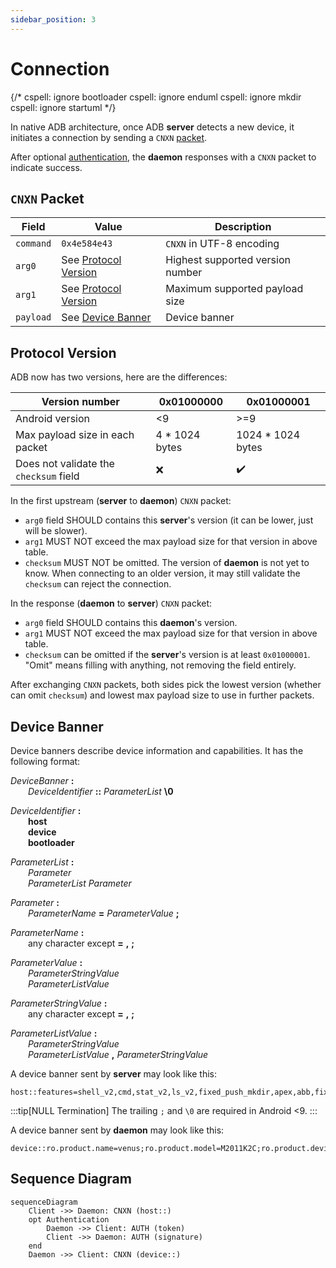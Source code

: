 ```yaml
---
sidebar_position: 3
---
```


# Connection

{/*
cspell: ignore bootloader
cspell: ignore enduml
cspell: ignore mkdir
cspell: ignore startuml
*/}

In native ADB architecture, once ADB **server** detects a new device, it initiates a connection by sending a `CNXN` [packet](./packet.md).

After optional [authentication](./authentication.md), the **daemon** responses with a `CNXN` packet to indicate success.

## `CNXN` Packet

| Field     | Value                                     | Description                      |
| --------- | ----------------------------------------- | -------------------------------- |
| `command` | `0x4e584e43`                              | `CNXN` in UTF-8 encoding         |
| `arg0`    | See [Protocol Version](#protocol-version) | Highest supported version number |
| `arg1`    | See [Protocol Version](#protocol-version) | Maximum supported payload size   |
| `payload` | See [Device Banner](#device-banner)       | Device banner                    |

## Protocol Version

ADB now has two versions, here are the differences:

| Version number                         | 0x01000000      | 0x01000001         |
| -------------------------------------- | --------------- | ------------------ |
| Android version                        | \<9             | >=9                |
| Max payload size in each packet        | 4 \* 1024 bytes | 1024 \* 1024 bytes |
| Does not validate the `checksum` field | :x:             | :heavy_check_mark: |

In the first upstream (**server** to **daemon**) `CNXN` packet:

- `arg0` field SHOULD contains this **server**'s version (it can be lower, just will be slower).
- `arg1` MUST NOT exceed the max payload size for that version in above table.
- `checksum` MUST NOT be omitted. The version of **daemon** is not yet to know. When connecting to an older version, it may still validate the `checksum` can reject the connection.

In the response (**daemon** to **server**) `CNXN` packet:

- `arg0` field SHOULD contains this **daemon**'s version.
- `arg1` MUST NOT exceed the max payload size for that version in above table.
- `checksum` can be omitted if the **server**'s version is at least `0x01000001`. "Omit" means filling with anything, not removing the field entirely.

After exchanging `CNXN` packets, both sides pick the lowest version (whether can omit `checksum`) and lowest max payload size to use in further packets.

## Device Banner

Device banners describe device information and capabilities. It has the following format:

_DeviceBanner_ **:**<br/>
  *DeviceIdentifier* **::** _ParameterList_ **\0**

_DeviceIdentifier_ **:**<br/>
  **host**<br/>
  **device**<br/>
  **bootloader**

_ParameterList_ **:**<br/>
  *Parameter*<br/>
  *ParameterList* _Parameter_

_Parameter_ **:**<br/>
  *ParameterName* **=** _ParameterValue_ **;**

_ParameterName_ **:**<br/>
  any character except **=** **,** **;**

_ParameterValue_ **:**<br/>
  *ParameterStringValue*<br/>
  *ParameterListValue*

_ParameterStringValue_ **:**<br/>
  any character except **=** **,** **;**

_ParameterListValue_ **:**<br/>
  *ParameterStringValue*<br/>
  *ParameterListValue* **,** _ParameterStringValue_

A device banner sent by **server** may look like this:

```text
host::features=shell_v2,cmd,stat_v2,ls_v2,fixed_push_mkdir,apex,abb,fixed_push_symlink_timestamp,abb_exec,remount_shell,track_app,sendrecv_v2,sendrecv_v2_brotli,sendrecv_v2_lz4,sendrecv_v2_zstd,sendrecv_v2_dry_run_send;\0
```

:::tip[NULL Termination]
The trailing `;` and `\0` are required in Android \<9.
:::

A device banner sent by **daemon** may look like this:

```text
device::ro.product.name=venus;ro.product.model=M2011K2C;ro.product.device=venus;features=sendrecv_v2_brotli,remount_shell,sendrecv_v2,abb_exec,fixed_push_mkdir,fixed_push_symlink_timestamp,abb,shell_v2,cmd,ls_v2,apex,stat_v2
```

## Sequence Diagram

```mermaid
sequenceDiagram
    Client ->> Daemon: CNXN (host::)
    opt Authentication
        Daemon ->> Client: AUTH (token)
        Client ->> Daemon: AUTH (signature)
    end
    Daemon ->> Client: CNXN (device::)
```
